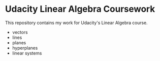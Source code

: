 # Udacity Linear Algebra Coursework
This repository contains my work for Udacity's Linear Algebra course.

* vectors
* lines
* planes
* hyperplanes
* linear systems
